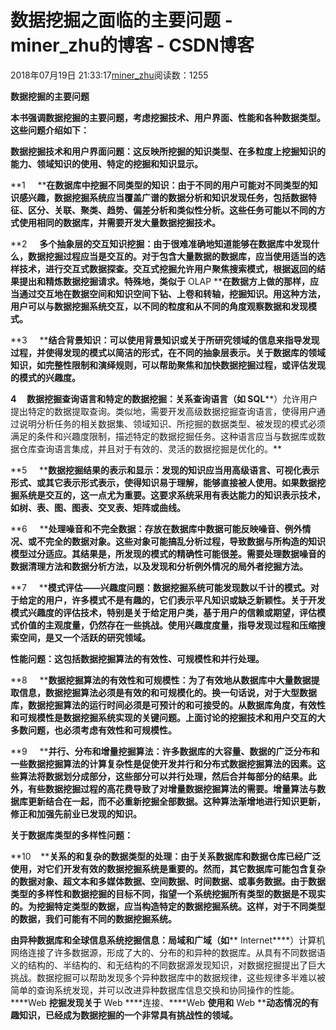 # 数据挖掘之面临的主要问题 - miner_zhu的博客 - CSDN博客





2018年07月19日 21:33:17[miner_zhu](https://me.csdn.net/miner_zhu)阅读数：1255








**数据挖掘的主要问题**

**本书强调数据挖掘的主要问题，考虑挖掘技术、用户界面、性能和各种数据类型。这些问题介绍如下：**

**数据挖掘技术和用户界面问题：这反映所挖掘的知识类型、在多粒度上挖掘知识的能力、领域知识的使用、特定的挖掘和知识显示。**

**1     ****在数据库中挖掘不同类型的知识：由于不同的用户可能对不同类型的知识感兴趣，数据挖掘系统应当覆盖广谱的数据分析和知识发现任务，包括数据特征、区分、关联、聚类、趋势、偏差分析和类似性分析。这些任务可能以不同的方式使用相同的数据库，并需要开发大量数据挖掘技术。**

**2     ****多个抽象层的交互知识挖掘：由于很难准确地知道能够在数据库中发现什么，数据挖掘过程应当是交互的。对于包含大量数据的数据库，应当使用适当的选样技术，进行交互式数据探查。交互式挖掘允许用户聚焦搜索模式，根据返回的结果提出和精炼数据挖掘请求。特殊地，类似于**** OLAP ****在数据方上做的那样，应当通过交互地在数据空间和知识空间下钻、上卷和转轴，挖掘知识。用这种方法，用户可以与数据挖掘系统交互，以不同的粒度和从不同的角度观察数据和发现模式。**

**3     ****结合背景知识：可以使用背景知识或关于所研究领域的信息来指导发现过程，并使得发现的模式以简洁的形式，在不同的抽象层表示。关于数据库的领域知识，如完整性限制和演绎规则，可以帮助聚焦和加快数据挖掘过程，或评估发现的模式的兴趣度。**

**4     ****数据挖掘查询语言和特定的数据挖掘：关系查询语言（如**** SQL****）允许用户提出特定的数据提取查询。类似地，需要开发高级数据挖掘查询语言，使得用户通过说明分析任务的相关数据集、领域知识、所挖掘的数据类型、被发现的模式必须满足的条件和兴趣度限制，描述特定的数据挖掘任务。这种语言应当与数据库或数据仓库查询语言集成，并且对于有效的、灵活的数据挖掘是优化的。**

**5     ****数据挖掘结果的表示和显示：发现的知识应当用高级语言、可视化表示形式、或其它表示形式表示，使得知识易于理解，能够直接被人使用。如果数据挖掘系统是交互的，这一点尤为重要。这要求系统采用有表达能力的知识表示技术，如树、表、图、图表、交叉表、矩阵或曲线。**

**6     ****处理噪音和不完全数据：存放在数据库中数据可能反映噪音、例外情况、或不完全的数据对象。这些对象可能搞乱分析过程，导致数据与所构造的知识模型过分适应。其结果是，所发现的模式的精确性可能很差。需要处理数据噪音的数据清理方法和数据分析方法，以及发现和分析例外情况的局外者挖掘方法。**

**7     ****模式评估——兴趣度问题：数据挖掘系统可能发现数以千计的模式。对于给定的用户，许多模式不是有趣的，它们表示平凡知识或缺乏新颖性。关于开发模式兴趣度的评估技术，特别是关于给定用户类，基于用户的信赖或期望，评估模式价值的主观度量，仍然存在一些挑战。使用兴趣度度量，指导发现过程和压缩搜索空间，是又一个活跃的研究领域。**

**性能问题：这包括数据挖掘算法的有效性、可规模性和并行处理。**

**8     ****数据挖掘算法的有效性和可规模性：为了有效地从数据库中大量数据提取信息，数据挖掘算法必须是有效的和可规模化的。换一句话说，对于大型数据库，数据挖掘算法的运行时间必须是可预计的和可接受的。从数据库角度，有效性和可规模性是数据挖掘系统实现的关键问题。上面讨论的挖掘技术和用户交互的大多数问题，也必须考虑有效性和可规模性。**

**9     ****并行、分布和增量挖掘算法：许多数据库的大容量、数据的广泛分布和一些数据挖掘算法的计算复杂性是促使开发并行和分布式数据挖掘算法的因素。这些算法将数据划分成部分，这些部分可以并行处理，然后合并每部分的结果。此外，有些数据挖掘过程的高花费导致了对增量数据挖掘算法的需要。增量算法与数据库更新结合在一起，而不必重新挖掘全部数据。这种算法渐增地进行知识更新，修正和加强先前业已发现的知识。**

**关于数据库类型的多样性问题：**

**10    ****关系的和复杂的数据类型的处理：由于关系数据库和数据仓库已经广泛使用，对它们开发有效的数据挖掘系统是重要的。然而，其它数据库可能包含复杂的数据对象、超文本和多媒体数据、空间数据、时间数据、或事务数据。由于数据类型的多样性和数据挖掘的目标不同，指望一个系统挖掘所有类型的数据是不现实的。为挖掘特定类型的数据，应当构造特定的数据挖掘系统。这样，对于不同类型的数据，我们可能有不同的数据挖掘系统。**

**由异种数据库和全球信息系统挖掘信息：局域和广域（如**** Internet****）计算机网络连接了许多数据源，形成了大的、分布的和异种的数据库。从具有不同数据语义的结构的、半结构的、和无结构的不同数据源发现知识，对数据挖掘提出了巨大挑战。数据挖掘可以帮助发现多个异种数据库中的数据规律，这些规律多半难以被简单的查询系统发现，并可以改进异种数据库信息交换和协同操作的性能。****Web ****挖掘发现关于**** Web ****连接、****Web ****使用和**** Web ****动态情况的有趣知识，已经成为数据挖掘的一个非常具有挑战性的领域。**



